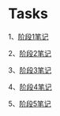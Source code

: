# Tasks
1、[阶段1笔记](https://github.com/Uohuynix/Tasks/tree/cf47ba907f6b388f4ec5956ee34d3396633185f7/%E9%98%B6%E6%AE%B51%E7%AC%94%E8%AE%B0)

2、[阶段2笔记](https://github.com/Uohuynix/Tasks/tree/47ce26da5bf2ebf98fd56c3212dc8620671a0acd/%E9%98%B6%E6%AE%B52%E7%AC%94%E8%AE%B0)

3、[阶段3笔记](https://github.com/Uohuynix/Tasks/tree/21277ed477b21b7e0d45f7b4be0c2975f0c2b230/%E9%98%B6%E6%AE%B53%E7%AC%94%E8%AE%B0)

4、[阶段4笔记](https://github.com/Uohuynix/Tasks/tree/7bbcd54a2c978f10401c8987ec7fe96c9998481b/%E9%98%B6%E6%AE%B54%E7%AC%94%E8%AE%B0)

5、[阶段5笔记](https://github.com/antidote-for-world/Tasks/tree/6804ac9ba01ec52bff79d8406ece6f85cc1a5a4b/%E9%98%B6%E6%AE%B55%E7%AC%94%E8%AE%B0)
